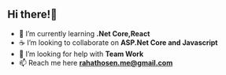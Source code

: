 <h2 align="left">Hi there!👋</h2>



- 📖 I’m currently learning **.Net Core,React**
- ☕ I’m looking to collaborate on **ASP.Net Core and Javascript**
- 🤝 I’m looking for help with **Team Work**
- 📫 Reach me here **rahathosen.me@gmail.com**
